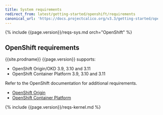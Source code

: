 ```yaml
---
title: System requirements
redirect_from: latest/getting-started/openshift/requirements
canonical_url: 'https://docs.projectcalico.org/v3.3/getting-started/openshift/requirements'
---
```


{% include {{page.version}}/reqs-sys.md orch="OpenShift" %}

## OpenShift requirements

{{site.prodname}} {{page.version}} supports:

- OpenShift Origin/OKD 3.9, 3.10 and 3.11
- OpenShift Container Platform 3.9, 3.10 and 3.11

Refer to the OpenShift documentation for additional requirements.

- [OpenShift Origin](https://docs.openshift.org/latest/install/prerequisites.html)
- [OpenShift Container Platform](https://docs.openshift.com/container-platform/latest/install/prerequisites.html)

{% include {{page.version}}/reqs-kernel.md %}
